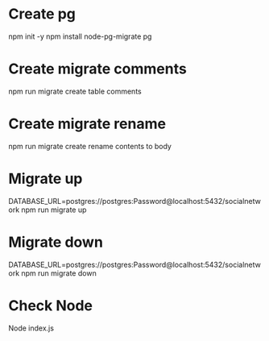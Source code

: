 # Create pg
npm init -y
npm install node-pg-migrate pg

# Create migrate comments
npm run migrate create table comments

# Create migrate rename
npm run migrate create rename contents to body

# Migrate up
DATABASE_URL=postgres://postgres:Password@localhost:5432/socialnetwork npm run migrate up

# Migrate down
DATABASE_URL=postgres://postgres:Password@localhost:5432/socialnetwork npm run migrate down

# Check Node
Node index.js
